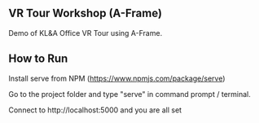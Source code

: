 ## VR Tour Workshop (A-Frame)

Demo of KL&A Office VR Tour using A-Frame.

## How to Run

Install serve from NPM (https://www.npmjs.com/package/serve)

Go to the project folder and type "serve" in command prompt / terminal.

Connect to http://localhost:5000 and you are all set
